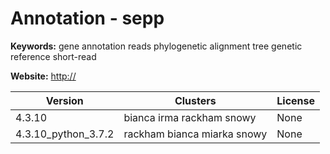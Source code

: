 # Annotation - sepp



**Keywords:** gene annotation reads phylogenetic alignment tree genetic reference short-read

**Website:** <http://>

| Version | Clusters | License |
| ------- | -------- | ------- |
| 4.3.10 | bianca irma rackham snowy | None |
| 4.3.10_python_3.7.2 | rackham bianca miarka snowy | None |
